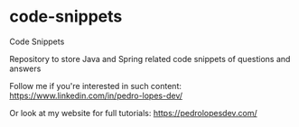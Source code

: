 # code-snippets
Code Snippets 

Repository to store Java and Spring related code snippets of questions and answers

Follow me if you're interested in such content: https://www.linkedin.com/in/pedro-lopes-dev/

Or look at my website for full tutorials: https://pedrolopesdev.com/
